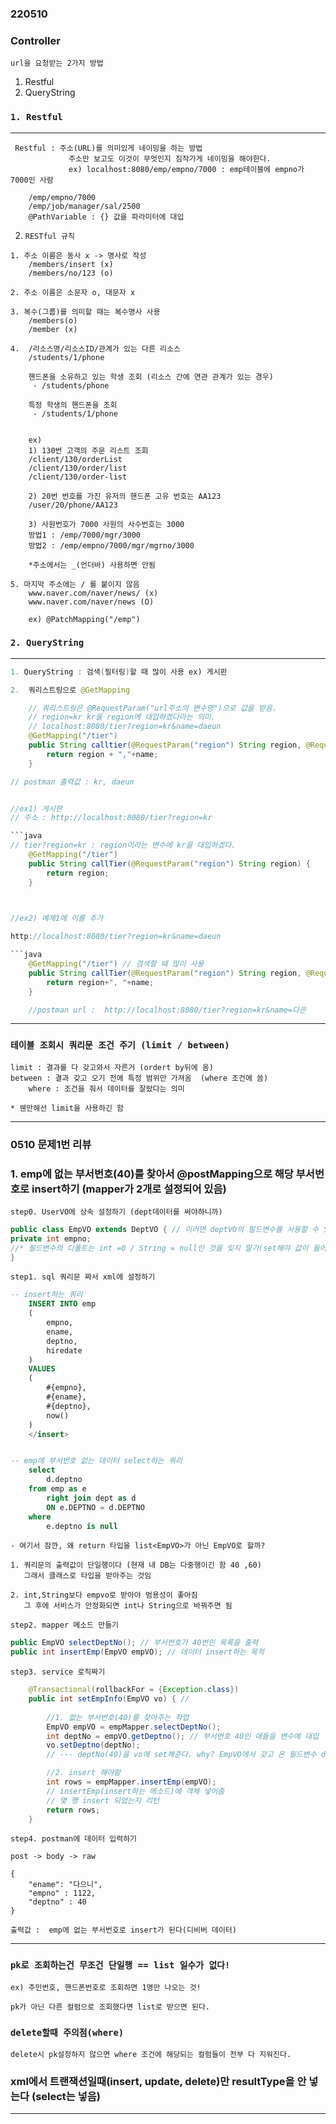 ### 220510


### Controller 

`url을 요청받는 2가지 방법`

1. Restful
2. QueryString


### `1. Restful`
---
```
 Restful : 주소(URL)를 의미있게 네이밍을 하는 방법
			 주소만 보고도 이것이 무엇인지 짐작가게 네이밍을 해야한다.
			 ex) localhost:8080/emp/empno/7000 : emp테이블에 empno가 7000인 사람

    /emp/empno/7000
    /emp/job/manager/sal/2500
    @PathVariable : {} 값을 파라미터에 대입
```

2. `RESTful 규칙`
```
1. 주소 이름은 동사 x -> 명사로 작성
	/members/insert (x)
    /members/no/123 (o)

2. 주소 이름은 소문자 o, 대문자 x

3. 복수(그룹)를 의미할 때는 복수명사 사용
    /members(o)
    /member (x)

4.  /리소스명/리소스ID/관계가 있는 다른 리소스
  	/students/1/phone 

 	핸드폰을 소유하고 있는 학생 조회 (리소스 간에 연관 관계가 있는 경우)
	 - /students/phone
	
	특정 학생의 핸드폰을 조회
	 - /students/1/phone

	
	ex)
    1) 130번 고객의 주문 리스트 조회
    /client/130/orderList
    /client/130/order/list
    /client/130/order-list

    2) 20번 번호를 가진 유저의 핸드폰 고유 번호는 AA123
    /user/20/phone/AA123

    3) 사원번호가 7000 사원의 사수번호는 3000
    방법1 : /emp/7000/mgr/3000
    방법2 : /emp/empno/7000/mgr/mgrno/3000

    *주소에서는 _(언더바) 사용하면 안됨

5. 마지막 주소에는 / 를 붙이지 않음
    www.naver.com/naver/news/ (x)
	www.naver.com/naver/news (O)

	ex) @PatchMapping("/emp")
```

### `2. QueryString` 
---
```java
1. QueryString : 검색(필터링)할 때 많이 사용 ex) 게시판

2.  쿼리스트링으로 @GetMapping

	// 쿼리스트링은 @RequestParam("url주소의 변수명")으로 값을 받음.
	// region=kr kr을 region에 대입하겠다라는 의미.
	// localhost:8080/tier?region=kr&name=daeun
	@GetMapping("/tier")
	public String calltier(@RequestParam("region") String region, @RequestParam("name") String name) {
		return region + ","+name;
	}

// postman 출력값 : kr, daeun


//ex1) 게시판
// 주소 : http://localhost:8080/tier?region=kr

```java
// tier?region=kr : region이라는 변수에 kr을 대입하겠다.
	@GetMapping("/tier")
	public String callTier(@RequestParam("region") String region) {
		return region;
	}


 
//ex2) 예제1에 이름 추가

http://localhost:8080/tier?region=kr&name=daeun 

```java
	@GetMapping("/tier") // 검색할 때 많이 사용
	public String callTier(@RequestParam("region") String region, @RequestParam("name") String name) {
		return region+", "+name;
	}

    //postman url :  http://localhost:8080/tier?region=kr&name=다은
```

---

### `테이블 조회시 쿼리문 조건 주기 (limit / between)`
```
limit : 결과를 다 갖고와서 자른거 (ordert by뒤에 옴)
between : 결과 갖고 오기 전에 특정 범위만 가져옴  (where 조건에 씀)
    where : 조건을 줘서 데이터를 잘랐다는 의미

* 웬만해선 limit을 사용하긴 함
```

---

### 0510 문제1번 리뷰
### 1. emp에 없는 부서번호(40)를 찾아서 @postMapping으로  해당 부서번호로 insert하기 (mapper가 2개로 설정되어 있음)

`step0. UserVO에 상속 설정하기 (dept데이터를 써야하니까)`
```java
public class EmpVO extends DeptVO { // 이러면 deptVO의 필드변수를 사용할 수 있음
private int empno; 
//* 필드변수의 디폴트는 int =0 / String = null인 것을 잊지 말기(set해야 값이 들어감)
}

```

`step1. sql 쿼리문 짜서 xml에 설정하기`
```sql 
-- insert하는 쿼리
	INSERT INTO emp
	(
		empno,
		ename,
		deptno,
		hiredate
	) 
	VALUES
	(
		#{empno},
		#{ename},
		#{deptno},
		now()
	)
	</insert>


-- emp에 부서번호 없는 데이터 select하는 쿼리
	select 
		d.deptno
	from emp as e 
		right join dept as d 
		ON e.DEPTNO = d.DEPTNO 
	where 
		e.deptno is null 
```
`- 여기서 잠깐, 왜 return 타입을 list<EmpVO>가 아닌 EmpVO로 할까?`
```
1. 쿼리문의 출력값이 단일행이다 (현재 내 DB는 다중행이긴 함 40 ,60)
   그래서 클래스로 타입을 받아주는 것임

2. int,String보다 empvo로 받아야 범용성이 좋아짐 
   그 후에 서비스가 안정화되면 int나 String으로 바꿔주면 됨
```

`step2. mapper 메소드 만들기 ` 
```java
public EmpVO selectDeptNo(); // 부서번호가 40번인 목록을 출력
public int insertEmp(EmpVO empVO); // 데이터 insert하는 목적
```
`step3. service 로직짜기`
```java
	@Transactional(rollbackFor = {Exception.class})
	public int setEmpInfo(EmpVO vo) { //
		
		//1. 없는 부서번호(40)를 찾아주는 작업
		EmpVO empVO = empMapper.selectDeptNo();
		int deptNo = empVO.getDeptno(); // 부서번호 40인 애들을 변수에 대입
		vo.setDeptno(deptNo);
		// --- deptNo(40)을 vo에 set해준다. why? EmpVO에서 갖고 온 필드변수 deptno는 현재 디폴트 값이 0이니까 set해줘야 함 

		//2. insert 해야함
		int rows = empMapper.insertEmp(empVO); 
		// insertEmp(insert하는 메소드)에 객체 넣어줌
		// 몇 행 insert 되었는지 리턴 
		return rows;
	}
```
`step4. postman에 데이터 입력하기`
```
post -> body -> raw 

{
    "ename": "다으니",
    "empno" : 1122,
    "deptno" : 40
}

출력값 :  emp에 없는 부서번호로 insert가 된다(디비버 데이터)
```
---

### `pk로 조회하는건 무조건 단일행 == list 일수가 없다!`
```
ex) 주민번호, 핸드폰번호로 조회하면 1명만 나오는 것!

pk가 아닌 다른 컬럼으로 조회했다면 list로 받으면 된다.
```

### `delete할때 주의점(where)`
```
delete시 pk설정하지 않으면 where 조건에 해당되는 컬럼들이 전부 다 지워진다.

```
### xml에서 트랜잭션일때(insert, update, delete)만 resultType을 안 넣는다 (select는 넣음)




--- 